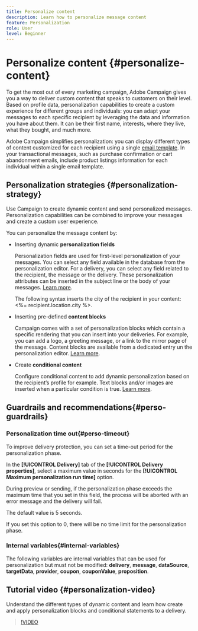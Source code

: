 ```yaml
---
title: Personalize content
description: Learn how to personalize message content
feature: Personalization
role: User
level: Beginner
---
```

# Personalize content {#personalize-content}

To get the most out of every marketing campaign, Adobe Campaign gives you a way to deliver custom content that speaks to customers on their level. Based on profile data, personalization capabilities  to create a custom experience for different groups and individuals: you can adapt your messages to each specific recipient by leveraging the data and information you have about them. It can be their first name, interests, where they live, what they bought, and much more.

Adobe Campaign simplifies personalization: you can display different types of content customized for each recipient using a single [email template](create-templates.md). In your transactional messages, such as purchase confirmation or cart abandonment emails, include product listings information for each individual within a single email template.


## Personalization strategies {#personalization-strategy}

Use Campaign to create dynamic content and send personalized messages. Personalization capabilities can be combined to improve your messages and create a custom user experience.

You can personalize the message content by:

* Inserting dynamic **personalization fields**

    Personalization fields are used for first-level personalization of your messages. You can select any field available in the database from the personalization editor. For a delivery, you can select any field related to the recipient, the message or the delivery. These personalization attributes can be inserted in the subject line or the body of your messages. [Learn more](personalization-fields.md).

    The following syntax inserts the city of the recipient in your content: <%= recipient.location.city %>.
    
* Inserting pre-defined **content blocks**
    
    Campaign comes with a set of personalization blocks which contain a specific rendering that you can insert into your deliveries. For example, you can add a logo, a greeting message, or a link to the mirror page of the message. Content blocks are available from a dedicated entry un the personalization editor. [Learn more](personalization-blocks.md).

* Create **conditional content**

    Configure conditional content to add dynamic personalization based on the recipient’s profile for example. Text blocks and/or images are inserted when a particular condition is true. [Learn more](conditions.md).

<!--* Add **personalized offers**
    
    Insert personalized offers in your message content, depending on the recipient location, the current weather, or the last purchase order.
-->


## Guardrails and recommendations{#perso-guardrails}

### Personalization time out{#perso-timeout}

To improve delivery protection, you can set a time-out period for the personalization phase.

In the **[!UICONTROL Delivery]** tab of the **[!UICONTROL Delivery properties]**, select a maximum value in seconds for the **[!UICONTROL Maximum personalization run time]** option.

During preview or sending, if the personalization phase exceeds the maximum time that you set in this field, the process will be aborted with an error message and the delivery will fail.

The default value is 5 seconds.

If you set this option to 0, there will be no time limit for the personalization phase.


### Internal  variables{#internal-variables}

The following variables are internal variables that can be used for personalization but must not be modified: **delivery**, **message**, **dataSource**, **targetData**, **provider**, **coupon**, **couponValue**, **proposition**.


## Tutorial video {#personalization-video}

Understand the different types of dynamic content and learn how create and apply personalization blocks and conditional statements to a delivery.


>[!VIDEO](https://video.tv.adobe.com/v/335734?quality=12)